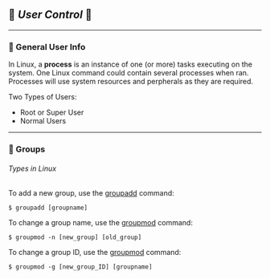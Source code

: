 <!--Processes-->
##  :busts_in_silhouette: *User Control* :busts_in_silhouette:
___

<!--General-->
### :cactus: General User Info
In Linux, a **process** is an instance of one (or more) tasks executing on the system. One Linux command could contain several processes when ran. Processes will use system resources and perpherals as they are required.

Two Types of Users:
- Root or Super User
- Normal Users
___

<!--Process_Types-->
### :palm_tree: Groups
###### Types in Linux

To add a new group, use the [groupadd](https://man7.org/linux/man-pages/man8/groupadd.8.html) command:
```
$ groupadd [groupname]
```
To change a group name, use the [groupmod](https://man7.org/linux/man-pages/man8/groupmod.8.html) command:
```
$ groupmod -n [new_group] [old_group]
```
To change a group ID, use the [groupmod](https://man7.org/linux/man-pages/man8/groupmod.8.html) command:
```
$ groupmod -g [new_group_ID] [groupname]
```
